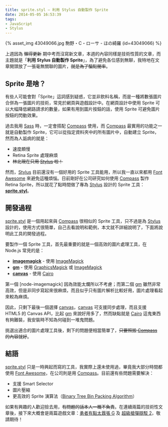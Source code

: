 ```yaml
---
title: sprite.styl — 利用 Stylus 自動製作 Sprite
date: 2014-05-05 16:53:39
tags:
- JavaScript
- Stylus
---
```


{% asset_img 43049066.jpg 駒野・C・ローサ - ほの綺羅 (id=43049066) %}

上週因為 ~~懶得更新~~ 期中考而沒寫新文章，本週的內容同樣是技術性質的文章，而主題就是「**利用 Stylus 自動製作 Sprite**」，為了避免各位感到無聊，我特地在文章開頭放了一張毫無關聯的圖片，~~就是為了騙點閱率~~。

<!-- more -->

## Sprite 是啥？

有些人可能會對「Sprite」這詞感到疑惑，它並非飲料名稱，而是一種將數張圖片合併為一張圖片的技術，常見於網頁與遊戲設計中。在網頁設計中使用 Sprite 可以大幅降低網路請求的數量，如果有用到圖片按鈕的話，使用 Sprite 可避免圖片按鈕的閃動效果。

過去我用 [Sass] 時，一定會搭配 [Compass] 使用，而 [Compass] 最實用的功能之一就是自動製作 Sprite，它可以從指定資料夾中的所有圖片中，自動建立 Sprite，然而為人詬病的就是：

- 速度頗慢
- Retina Sprite 處理麻煩
- ~~林北現在只用 [Stylus] 啦！~~

然而，[Stylus] 目前還沒有一個好用的 Sprite 工具能用，所以我一直以來都用 [Font Awesome] 來避免這種煩惱。日前剛好在公司研究如何使用 [Compass] 製作 Retina Sprite，所以就花了點時間做了專為 [Stylus] 設計的 Sprite 工具：**[sprite.styl]**。

## 開發過程

[sprite.styl] 是一個用起來與 [Compass] 很相似的 Sprite 工具，只不過是為 [Stylus] 設計的，使用方式很簡單，自己去看說明和範例，本文就不詳細說明了，下面將說明此工具的開發過程。

要製作一個 Sprite 工具，首先最重要的就是一個高效的圖片處理工具，在 Node.js 常見的是：

- **[imagemagick]** - 使用 [ImageMagick]
- **[gm]** - 使用 [GraphicsMagick] 或 [ImageMagick]
- **[canvas]** - 使用 [Cairo]

第一個 [node-imagemagick] 因為效能太爛所以不考慮；而第二個 [gm] 雖然非常高效，但是非同步寫起來很麻煩，而且似乎只有圖片解析比較好用，圖片處理看起來較為麻煩。

因此，只剩下最後一個選擇 [canvas]，[canvas] 可支援同步處理，而且支援 HTML5 的 Canvas API，比起 [gm] 來說好用多了，然而缺點就是 [Cairo] 這鬼東西有夠難裝，我安裝時不知為何碰到一堆鬼問題。

挑選出適合的圖片處理工具後，剩下的問題便相當簡單了，~~只要照搬 [Compass] 的內容就好~~。

## 結語

[sprite.styl] 只是一時興起而寫的工具，我實際上還未使用過，畢竟我大部分時間都使用 [Font Awesome]，在公司則是用 [Compass]。目前還有些問題需要解決：

- 支援 Smart Selector
- 圖片壓縮
- 更高效的 Sprite 演算法（[Binary Tree Bin Packing Algorithm](http://codeincomplete.com/posts/2011/5/7/bin_packing/)）

如果有興趣的人歡迎撿去用，~~有問題的話本人一概不負責~~。在連續兩篇的技術性文章後，接下來大概會是兩篇遊戲文章：[勇者有點太囂張 G] 及 [超級槍彈辯駁 2]，敬請期待！

[Sass]: http://sass-lang.com/
[Compass]: http://compass-style.org/
[Stylus]: http://learnboost.github.io/stylus/
[Font Awesome]: http://fortawesome.github.io/Font-Awesome/
[sprite.styl]: https://github.com/tommy351/sprite.styl
[imagemagick]: https://github.com/rsms/node-imagemagick
[ImageMagick]: http://www.imagemagick.org/
[gm]: https://github.com/aheckmann/gm
[GraphicsMagick]: http://www.graphicsmagick.org/
[canvas]: https://github.com/LearnBoost/node-canvas
[Cairo]: http://cairographics.org/
[勇者有點太囂張 G]: http://www.jp.playstation.com/software/title/jp9000pcsc00047_000000000000000001.html
[超級槍彈辯駁 2]: http://www.danganronpa.com/2/
